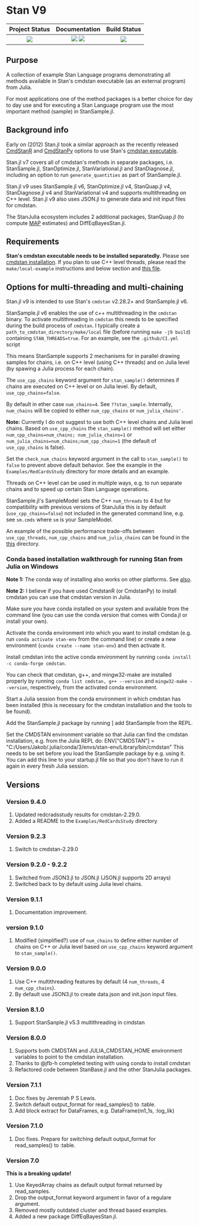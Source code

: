 # Stan V9

| **Project Status**                                                               |  **Documentation**                                                               | **Build Status**                                                                                |
|:-------------------------------------------------------------------------------:|:-------------------------------------------------------------------------------:|:-----------------------------------------------------------------------------------------------:|
|![][project-status-img] | [![][docs-stable-img]][docs-stable-url] [![][docs-dev-img]][docs-dev-url] | ![][CI-build] |

[docs-dev-img]: https://img.shields.io/badge/docs-dev-blue.svg
[docs-dev-url]: https://stanjulia.github.io/Stan.jl/latest

[docs-stable-img]: https://img.shields.io/badge/docs-stable-blue.svg
[docs-stable-url]: https://stanjulia.github.io/Stan.jl/stable

[CI-build]: https://github.com/stanjulia/Stan.jl/workflows/CI/badge.svg?branch=master

[issues-url]: https://github.com/stanjulia/Stan.jl/issues

[project-status-img]: https://img.shields.io/badge/lifecycle-stable-green.svg

## Purpose

A collection of example Stan Language programs demonstrating all methods available in Stan's cmdstan executable (as an external program) from Julia.

For most applications one of the method packages is a better choice for day to day use and for executing a Stan Language program use the most important method (sample) in StanSample.jl.

## Background info

Early on (2012) Stan.jl took a similar approach as the recently released [CmdStanR](https://mc-stan.org/cmdstanr/) and [CmdStanPy](https://github.com/stan-dev/cmdstanpy) options to use Stan's [cmdstan executable](https://mc-stan.org/users/interfaces/cmdstan.html).

Stan.jl v7 covers all of cmdstan's methods in separate packages, i.e. StanSample.jl, StanOptimize.jl, StanVariational.jl and StanDiagnose.jl, including an option to run `generate_quantities` as part of StanSample.jl. 

Stan.jl v9 uses StanSample.jl v6, StanOptimize.jl v4, StanQuap.jl v4, StanDiagnose.jl v4 and StanVariational v4 and supports multithreading on C++ level. Stan.jl v9 also uses JSON.jl to generate data and init input files for cmdstan.

The StanJulia ecosystem includes 2 additional packages, StanQuap.jl (to compute [MAP](https://en.wikipedia.org/wiki/Maximum_a_posteriori_estimation) estimates) and DiffEqBayesStan.jl.

## Requirements

**Stan's cmdstan executable needs to be installed separatedly.** Please see [cmdstan installation](https://stanjulia.github.io/Stan.jl/latest/INSTALLATION/). If you plan to use C++ level threads, please read the `make/local-example` instructions and below section and [this file](https://github.com/StanJulia/StanSample.jl/blob/master/INSTALLING_CMDSTAN.md).


## Options for multi-threading and multi-chaining

Stan.jl v9 is intended to use Stan's `cmdstan` v2.28.2+ and StanSample.jl v6.

StanSample.jl v6 enables the use of c++ multithreading in the `cmdstan` binary. To activate multithreading in `cmdstan` this needs to be specified during the build process of `cmdstan`. I typically create a `path_to_cmdstan_directory/make/local` file (before running `make -j9 build`) containing `STAN_THREADS=true`. For an example, see the `.github/CI.yml` script

This means StanSample supports 2 mechanisms for in parallel drawing samples for chains, i.e. on C++ level (using C++ threads) and on Julia level (by spawing a Julia process for each chain). 

The `use_cpp_chains` keyword argument for `stan_sample()` determines if chains are executed on C++ level or on Julia level. By default, `use_cpp_chains=false`.

By default in ether case `num_chains=4`. See `??stan_sample`. Internally, `num_chains` will be copied to either `num_cpp_chains` or `num_julia_chains'.`

**Note:** Currently I do not suggest to use both C++ level chains and Julia level chains. Based on  `use_cpp_chains` the `stan_sample()` method will set either `num_cpp_chains=num_chains; num_julia_chains=1` or `num_julia_chains=num_chains;num_cpp_chain=1` (the default of `use_cpp_chains` is false).

Set the `check_num_chains` keyword argument in the call to `stan_sample()` to `false` to prevent above default behavior. See the example in the `Examples/RedCardsStudy` directory for more details and an example.

Threads on C++ level can be used in multiple ways, e.g. to run separate chains and to speed up certain Stan Language operations.

StanSample.jl's SampleModel sets the C++ `num_threads` to 4 but for compatibility with previous versions of StanJulia this is by default (`use_cpp_chains=false`) not included in the generated command line, e.g. see `sm.cmds` where `sm` is your SampleModel. 

An example of the possible performance trade-offs between `use_cpp_threads`, `num_cpp_chains` and `num_julia_chains` can be found in the [this](https://github.com/StanJulia/Stan.jl/tree/master/Examples/RedCardsStudy/graphs) directory.

### Conda based installation walkthrough for running Stan from Julia on Windows

**Note 1:** The conda way of installing also works on other platforms. See [also](https://mc-stan.org/docs/2_28/cmdstan-guide/index.html). 

**Note 2:** I believe if you have used CmdstanR (or CmdstanPy) to install cmdstan you can use that cmdstan version in Julia.

Make sure you have conda installed on your system and available from the command line (you can use the conda version that comes with Conda.jl or install your own).

Activate the conda environment into which you want to install cmdstan (e.g. run `conda activate stan-env` from the command line) or create a new environment (`conda create --name stan-env`) and then activate it.

Install cmdstan into the active conda environment by running `conda install -c conda-forge cmdstan`.

You can check that cmdstan, g++, and mingw32-make are installed properly by running `conda list cmdstan, g++ --version` and `mingw32-make --version`, respectively, from the activated conda environment.

Start a Julia session from the conda environment in which cmdstan has been installed (this is necessary for the cmdstan installation and the tools to be found).

Add the StanSample.jl package by running ] add StanSample from the REPL.

Set the CMDSTAN environment variable so that Julia can find the cmdstan installation, e.g. from the Julia REPL do: ENV["CMDSTAN"] = "C:/Users/Jakob/.julia/conda/3/envs/stan-env/Library/bin/cmdstan" This needs to be set before you load the StanSample package by e.g. using it. You can add this line to your startup.jl file so that you don't have to run it again in every fresh Julia session.

## Versions

### Version 9.4.0

1. Updated redcradsstudy results for cmdstan-2.29.0.
2. Added a README to the `Examples/RedCardsStudy` directory

### Version 9.2.3

1. Switch to cmdstan-2.29.0

### Version 9.2.0 - 9.2.2

1. Switched from JSON3.jl to JSON.jl (JSON.jl supports 2D arrays)
2. Switched back to by default using Julia level chains.

### Version 9.1.1

1. Documentation improvement.

### version 9.1.0

1. Modified (simplified?) use of `num_chains` to define either number of chains on C++ or Julia level based on `use_cpp_chains` keyword argument to `stan_sample()`.

### Version 9.0.0

1. Use C++ multithreading features by default (4 `num_threads`, 4 `num_cpp_chains`).
2. By default use JSON3.jl to create data.json and init.json input files.

### Version 8.1.0

1. Support StanSanple.jl v5.3 multithreading in cmdstan

### Version 8.0.0

1. Supports both CMDSTAN and JULIA_CMDSTAN_HOME environment variables to point to the cmdstan installation.
2. Thanks to @jfb-h completed testing with using conda to install cmdstan
3. Refactored code between StanBase.jl and the other StanJulia packages.

### Version 7.1.1

1. Doc fixes by Jeremiah P S Lewis.
2. Switch default output_format for read_samples() to :table.
3. Add block extract for DataFrames, e.g. DataFrame(m1_1s, :log_lik)

### Version 7.1.0

1. Doc fixes. Prepare for switching default output_format for read_samples() to :table.

### Version 7.0

**This is a breaking update!**

1. Use KeyedArray chains as default output format returned by read_samples.
2. Drop the output_format keyword argument in favor of a regulare argument.
3. Removed mostly outdated cluster and thread based examples.
4. Added a new package DiffEqBayesStan.jl.
